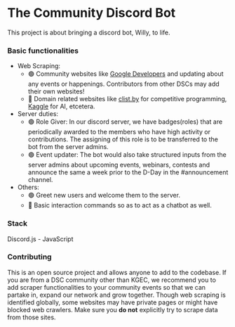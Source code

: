 # The Community Discord Bot

This project is about bringing a discord bot, Willy, to life.

### Basic functionalities

- Web Scraping:
  - 🟢 Community websites like [Google Developers](https://developers.google.com/events) and updating about any events or happenings. Contributors from other DSCs may add their own websites!
  - 🔴 Domain related websites like [clist.by](https://clist.by) for competitive programming, [Kaggle](https://www.kaggle.com/competitions) for AI, etcetera.
- Server duties:<br>
  - 🟢 Role Giver: In our discord server, we have badges(roles) that are periodically awarded to the members who have high activity or contributions. The assigning of this role is to be transferred to the bot from the server admins.
  - 🟢 Event updater: The bot would also take structured inputs from the server admins about upcoming events, webinars, contests and announce the same a week prior to the D-Day in the #announcement channel.
- Others:
  - 🟢 Greet new users and welcome them to the server.
  - 🔴 Basic interaction commands so as to act as a chatbot as well.
  
### Stack
Discord.js - JavaScript

### Contributing
This is an open source project and allows anyone to add to the codebase. If you are from a DSC community other than KGEC, we recommend you to add scraper functionalities to your community events so that we can partake in, expand our network and grow together.
Though web scraping is identified globally, some websites may have private pages or might have blocked web crawlers. Make sure you **do not** explicitly try to scrape data from those sites.

